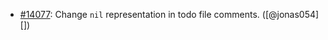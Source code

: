 * [#14077](https://github.com/rubocop/rubocop/issues/14077): Change `nil` representation in todo file comments. ([@jonas054][])
